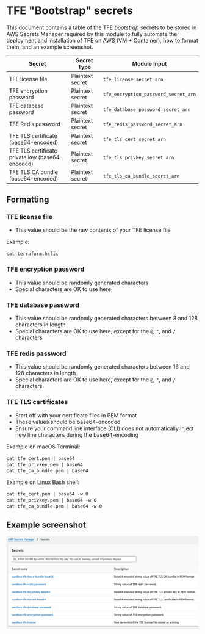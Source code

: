 # TFE "Bootstrap" secrets

This document contains a table of the TFE _bootstrap_ secrets to be stored in AWS Secrets Manager required by this module to fully automate the deployment and installation of TFE on AWS (VM + Container), how to format them, and an example screenshot.

| Secret                                           | Secret Type      | Module Input                         |
|--------------------------------------------------|------------------|--------------------------------------|
| TFE license file                                 | Plaintext secret | `tfe_license_secret_arn`             |
| TFE encryption password                          | Plaintext secret | `tfe_encryption_password_secret_arn` |
| TFE database password                            | Plaintext secret | `tfe_database_password_secret_arn`   |
| TFE Redis password                               | Plaintext secret | `tfe_redis_password_secret_arn`      |
| TFE TLS certificate (base64-encoded)             | Plaintext secret | `tfe_tls_cert_secret_arn`            |
| TFE TLS certificate private key (base64-encoded) | Plaintext secret | `tfe_tls_privkey_secret_arn`         |
| TFE TLS CA bundle (base64-encoded)               | Plaintext secret | `tfe_tls_ca_bundle_secret_arn`       |

## Formatting

### TFE license file

- This value should be the raw contents of your TFE license file

Example:

```shell
cat terraform.hclic
```

### TFE encryption password

- This value should be randomly generated characters
- Special characters are OK to use here

### TFE database password

- This value should be randomly generated characters between 8 and 128 characters in length
- Special characters are OK to use here, except for the `@`, `"`, and `/` characters

### TFE redis password

- This value should be randomly generated characters between 16 and 128 characters in length
- Special characters are OK to use here, except for the `@`, `"`, and `/` characters

### TFE TLS certificates

- Start off with your certificate files in PEM format
- These values should be base64-encoded
- Ensure your command line interface (CLI) does not automatically inject new line characters during the base64-encoding

Example on macOS Terminal:

```shell
cat tfe_cert.pem | base64
cat tfe_privkey.pem | base64
cat tfe_ca_bundle.pem | base64
```

Example on Linux Bash shell:

```shell
cat tfe_cert.pem | base64 -w 0
cat tfe_privkey.pem | base64 -w 0
cat tfe_ca_bundle.pem | base64 -w 0
```

## Example screenshot

![TFE on AWS bootstrap secrets](https://github.com/hashicorp/terraform-aws-terraform-enterprise-hvd/blob/0.3.0/docs/images/tfe_aws_bootstrap_secrets.png)
